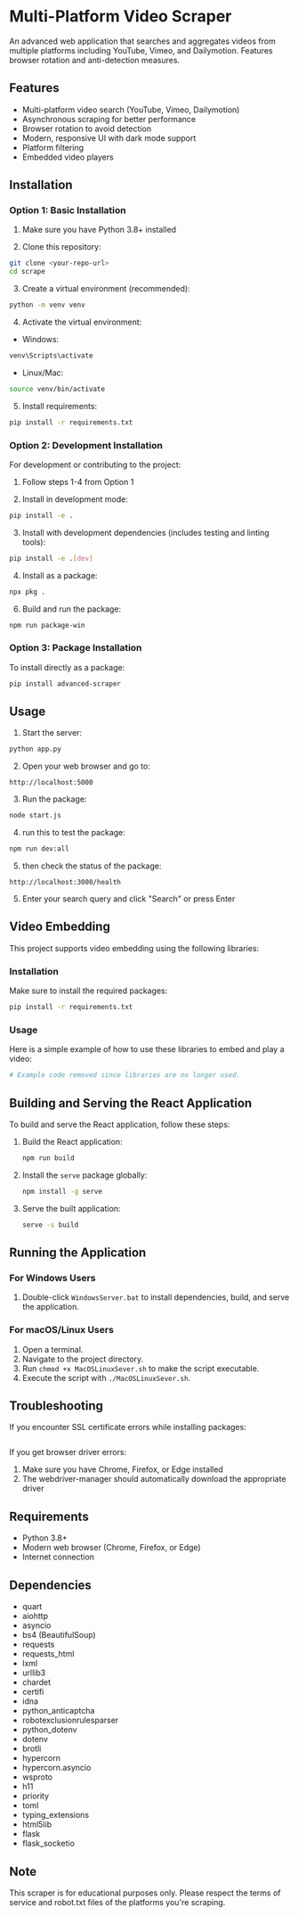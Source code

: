 # Multi-Platform Video Scraper

An advanced web application that searches and aggregates videos from multiple platforms including YouTube, Vimeo, and Dailymotion. Features browser rotation and anti-detection measures.

## Features

- Multi-platform video search (YouTube, Vimeo, Dailymotion)
- Asynchronous scraping for better performance
- Browser rotation to avoid detection
- Modern, responsive UI with dark mode support
- Platform filtering
- Embedded video players

## Installation

### Option 1: Basic Installation

1. Make sure you have Python 3.8+ installed

2. Clone this repository:
```bash
git clone <your-repo-url>
cd scrape
```

3. Create a virtual environment (recommended):
```bash
python -m venv venv
```

4. Activate the virtual environment:
- Windows:
```bash
venv\Scripts\activate
```
- Linux/Mac:
```bash
source venv/bin/activate
```

5. Install requirements:
```bash
pip install -r requirements.txt
```

### Option 2: Development Installation

For development or contributing to the project:

1. Follow steps 1-4 from Option 1

2. Install in development mode:
```bash
pip install -e .
```

3. Install with development dependencies (includes testing and linting tools):
```bash
pip install -e .[dev]
```
4. Install as a package:
```bash
npx pkg .
```
6. Build and run the package:
```bash
npm run package-win
```
### Option 3: Package Installation

To install directly as a package:

```bash
pip install advanced-scraper
```

## Usage

1. Start the server:
```bash
python app.py
```

2. Open your web browser and go to:
```
http://localhost:5000
```
3. Run the package:
```bash
node start.js
```
4. run this to test the package:
```bash
npm run dev:all
```
5. then check the status of the package:
```
http://localhost:3000/health
```
5. Enter your search query and click "Search" or press Enter

## Video Embedding

This project supports video embedding using the following libraries:

### Installation

Make sure to install the required packages:

```bash
pip install -r requirements.txt
```

### Usage

Here is a simple example of how to use these libraries to embed and play a video:

```python
# Example code removed since libraries are no longer used.
```

## Building and Serving the React Application

To build and serve the React application, follow these steps:

1. Build the React application:
   ```bash
   npm run build
   ```

2. Install the `serve` package globally:
   ```bash
   npm install -g serve
   ```

3. Serve the built application:
   ```bash
   serve -s build
   ```
## Running the Application

### For Windows Users
1. Double-click `WindowsServer.bat` to install dependencies, build, and serve the application.

### For macOS/Linux Users
1. Open a terminal.
2. Navigate to the project directory.
3. Run `chmod +x MacOSLinuxSever.sh` to make the script executable.
4. Execute the script with `./MacOSLinuxSever.sh`.

## Troubleshooting

If you encounter SSL certificate errors while installing packages:
```bash

```

If you get browser driver errors:
1. Make sure you have Chrome, Firefox, or Edge installed
2. The webdriver-manager should automatically download the appropriate driver

## Requirements

- Python 3.8+
- Modern web browser (Chrome, Firefox, or Edge)
- Internet connection

## Dependencies

- quart
- aiohttp
- asyncio
- bs4 (BeautifulSoup)
- requests
- requests_html
- lxml
- urllib3
- chardet
- certifi
- idna
- python_anticaptcha
- robotexclusionrulesparser
- python_dotenv
- dotenv
- brotli
- hypercorn
- hypercorn.asyncio
- wsproto
- h11
- priority
- toml
- typing_extensions
- html5lib
- flask
- flask_socketio

## Note

This scraper is for educational purposes only. Please respect the terms of service and robot.txt files of the platforms you're scraping.